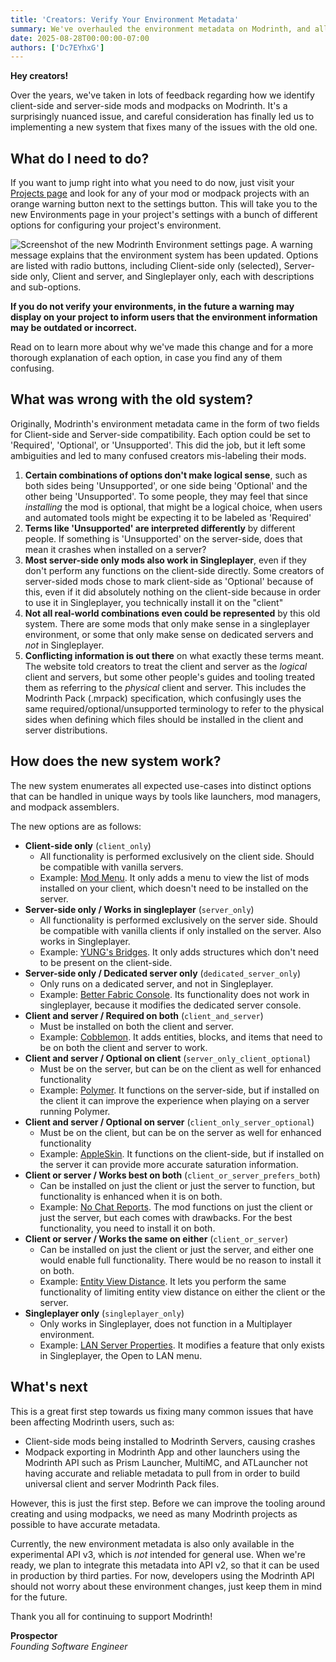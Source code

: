 ```yaml
---
title: 'Creators: Verify Your Environment Metadata'
summary: We've overhauled the environment metadata on Modrinth, and all creators must verify their settings.
date: 2025-08-28T00:00:00-07:00
authors: ['Dc7EYhxG']
---
```


**Hey creators!**

Over the years, we've taken in lots of feedback regarding how we identify client-side and server-side mods and modpacks on Modrinth. It's a surprisingly nuanced issue, and careful consideration has finally led us to implementing a new system that fixes many of the issues with the old one.

## What do I need to do?

If you want to jump right into what you need to do now, just visit your [Projects page](/dashboard/projects) and look for any of your mod or modpack projects with an orange warning button next to the settings button. This will take you to the new Environments page in your project's settings with a bunch of different options for configuring your project's environment.

![Screenshot of the new Modrinth Environment settings page. A warning message explains that the environment system has been updated. Options are listed with radio buttons, including Client-side only (selected), Server-side only, Client and server, and Singleplayer only, each with descriptions and sub-options.](./env-settings.webp)

**If you do not verify your environments, in the future a warning may display on your project to inform users that the environment information may be outdated or incorrect.**

Read on to learn more about why we've made this change and for a more thorough explanation of each option, in case you find any of them confusing.

## What was wrong with the old system?

Originally, Modrinth's environment metadata came in the form of two fields for Client-side and Server-side compatibility. Each option could be set to 'Required', 'Optional', or 'Unsupported'. This did the job, but it left some ambiguities and led to many confused creators mis-labeling their mods.

1. **Certain combinations of options don't make logical sense**, such as both sides being 'Unsupported', or one side being 'Optional' and the other being 'Unsupported'. To some people, they may feel that since _installing_ the mod is optional, that might be a logical choice, when users and automated tools might be expecting it to be labeled as 'Required'
2. **Terms like 'Unsupported' are interpreted differently** by different people. If something is 'Unsupported' on the server-side, does that mean it crashes when installed on a server?
3. **Most server-side only mods also work in Singleplayer**, even if they don't perform any functions on the client-side directly. Some creators of server-sided mods chose to mark client-side as 'Optional' because of this, even if it did absolutely nothing on the client-side because in order to use it in Singleplayer, you technically install it on the "client"
4. **Not all real-world combinations even could be represented** by this old system. There are some mods that only make sense in a singleplayer environment, or some that only make sense on dedicated servers and _not_ in Singleplayer.
5. **Conflicting information is out there** on what exactly these terms meant. The website told creators to treat the client and server as the _logical_ client and servers, but some other people's guides and tooling treated them as referring to the _physical_ client and server. This includes the Modrinth Pack (.mrpack) specification, which confusingly uses the same required/optional/unsupported terminology to refer to the physical sides when defining which files should be installed in the client and server distributions.

## How does the new system work?

The new system enumerates all expected use-cases into distinct options that can be handled in unique ways by tools like launchers, mod managers, and modpack assemblers.

The new options are as follows:

- **Client-side only** (`client_only`)
  - All functionality is performed exclusively on the client side. Should be compatible with vanilla servers.
  - Example: [Mod Menu](/mod/modmenu). It only adds a menu to view the list of mods installed on your client, which doesn't need to be installed on the server.
- **Server-side only / Works in singleplayer** (`server_only`)
  - All functionality is performed exclusively on the server side. Should be compatible with vanilla clients if only installed on the server. Also works in Singleplayer.
  - Example: [YUNG's Bridges](/mod/yungs-bridges). It only adds structures which don't need to be present on the client-side.
- **Server-side only / Dedicated server only** (`dedicated_server_only`)
  - Only runs on a dedicated server, and not in Singleplayer.
  - Example: [Better Fabric Console](/mod/better-fabric-console). Its functionality does not work in singleplayer, because it modifies the dedicated server console.
- **Client and server / Required on both** (`client_and_server`)
  - Must be installed on both the client and server.
  - Example: [Cobblemon](/mod/cobblemon). It adds entities, blocks, and items that need to be on both the client and server to work.
- **Client and server / Optional on client** (`server_only_client_optional`)
  - Must be on the server, but can be on the client as well for enhanced functionality
  - Example: [Polymer](/mod/polymer). It functions on the server-side, but if installed on the client it can improve the experience when playing on a server running Polymer.
- **Client and server / Optional on server** (`client_only_server_optional`)
  - Must be on the client, but can be on the server as well for enhanced functionality
  - Example: [AppleSkin](/mod/appleskin). It functions on the client-side, but if installed on the server it can provide more accurate saturation information.
- **Client or server / Works best on both** (`client_or_server_prefers_both`)
  - Can be installed on just the client or just the server to function, but functionality is enhanced when it is on both.
  - Example: [No Chat Reports](/mod/no-chat-reports). The mod functions on just the client or just the server, but each comes with drawbacks. For the best functionality, you need to install it on both.
- **Client or server / Works the same on either** (`client_or_server`)
  - Can be installed on just the client or just the server, and either one would enable full functionality. There would be no reason to install it on both.
  - Example: [Entity View Distance](/mod/entity-view-distance). It lets you perform the same functionality of limiting entity view distance on either the client or the server.
- **Singleplayer only** (`singleplayer_only`)
  - Only works in Singleplayer, does not function in a Multiplayer environment.
  - Example: [LAN Server Properties](/mod/lan-server-properties). It modifies a feature that only exists in Singleplayer, the Open to LAN menu.

## What's next

This is a great first step towards us fixing many common issues that have been affecting Modrinth users, such as:

- Client-side mods being installed to Modrinth Servers, causing crashes
- Modpack exporting in Modrinth App and other launchers using the Modrinth API such as Prism Launcher, MultiMC, and ATLauncher not having accurate and reliable metadata to pull from in order to build universal client and server Modrinth Pack files.

However, this is just the first step. Before we can improve the tooling around creating and using modpacks, we need as many Modrinth projects as possible to have accurate metadata.

Currently, the new environment metadata is also only available in the experimental API v3, which is _not_ intended for general use. When we're ready, we plan to integrate this metadata into API v2, so that it can be used in production by third parties. For now, developers using the Modrinth API should not worry about these environment changes, just keep them in mind for the future.

Thank you all for continuing to support Modrinth!

**Prospector**\
_Founding Software Engineer_
